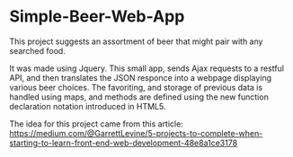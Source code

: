 # Simple-Beer-Web-App

This project suggests an assortment of beer that might pair with any searched food.

It was made using Jquery. This small app, sends Ajax requests to a restful API, and then translates the JSON responce into a webpage displaying various beer choices. The favoriting, and storage of previous data is handled using maps, and methods are defined using the new function declaration notation introduced in HTML5.


The idea for this project came from this article: https://medium.com/@GarrettLevine/5-projects-to-complete-when-starting-to-learn-front-end-web-development-48e8a1ce3178 
